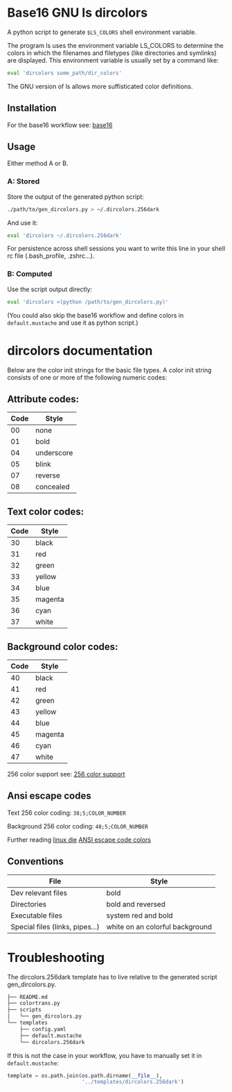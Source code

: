 # Base16 GNU ls dircolors

A python script to generate `$LS_COLORS` shell environment variable.

The program ls uses the environment variable LS_COLORS to determine the colors
in which the filenames and filetypes (like directories and symlinks) are displayed.
This environment variable is usually set by a command like:

``` bash
eval 'dircolors some_path/dir_colors'
```

The GNU version of ls allows more suffisticated color definitions.

## Installation

For the base16 workflow see:
[base16](https://github.com/chriskempson/base16)

## Usage

Either method A or B.

### A: Stored

Store the output of the generated python script:

``` bash
./path/to/gen_dircolors.py > ~/.dircolors.256dark
```

And use it:

``` bash
eval 'dircolors ~/.dircolors.256dark'
```

For persistence across shell sessions you want to
write this line in your shell rc file (.bash_profile, .zshrc...).

### B: Computed

Use the script output directly:

``` bash
eval 'dircolors <(python /path/to/gen_dircolors.py)'
```

(You could also skip the base16 workflow and define
colors in `default.mustache` and use it as python script.)

# dircolors documentation

Below are the color init strings for the basic file types. A color init
string consists of one or more of the following numeric codes:

## Attribute codes:

Code | Style
---- | -----
00 | none
01 | bold
04 | underscore
05 | blink
07 | reverse
08 | concealed

## Text color codes:

Code | Style
---- | -----
30 | black
31 | red
32 | green
33 | yellow
34 | blue
35 | magenta
36 | cyan
37 | white

## Background color codes:

Code | Style
---- | -----
40 | black
41 | red
42 | green
43 | yellow
44 | blue
45 | magenta
46 | cyan
47 | white

256 color support see:
[256 color support](http://www.mail-archive.com/bug-coreutils@gnu.org/msg11030.html)

## Ansi escape codes

Text 256 color coding:
`38;5;COLOR_NUMBER`

Background 256 color coding:
`48;5;COLOR_NUMBER`

Further reading
[linux die](https://linux.die.net/man/5/dir_colors)
[ANSI escape code colors](https://en.wikipedia.org/wiki/ANSI_escape_code#Colors)

## Conventions

File | Style
---- | -----
Dev relevant files | bold
Directories | bold and reversed
Executable files | system red and bold
Special files (links, pipes...) | white on an colorful background

# Troubleshooting

The dircolors.256dark template has to live relative to
the generated script gen_dircolors.py.

``` bash
├── README.md
├── colortrans.py
├── scripts
│   └── gen_dircolors.py
└── templates
    ├── config.yaml
    ├── default.mustache
    └── dircolors.256dark
```

If this is not the case in your workflow, you have
to manually set it in `default.mustache`:

``` python
template = os.path.join(os.path.dirname(__file__),
                        '../templates/dircolors.256dark')
```
